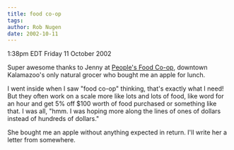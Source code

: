 ```yaml
---
title: food co-op
tags: 
author: Rob Nugen
date: 2002-10-11
---
```


<p class=date>1:38pm EDT Friday 11 October 2002</p>

<p>Super awesome thanks to Jenny at <a
href="http://www.peoplesfoodco-op.org">People's Food Co-op</a>,
downtown Kalamazoo's only natural grocer who bought me an apple for
lunch.</p>

<p>I went inside when I saw "food co-op" thinking, that's exactly what
I need!  But they often work on a scale more like lots and lots of
food, like word for an hour and get 5% off $100 worth of food
purchased or something like that.  I was all, "hmm. I was hoping more
along the lines of ones of dollars instead of hundreds of
dollars."</p>

<p>She bought me an apple without anything expected in return.  I'll
write her a letter from somewhere.</p>
